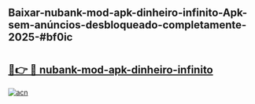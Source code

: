 ## Baixar-nubank-mod-apk-dinheiro-infinito-Apk-sem-anúncios-desbloqueado-completamente-2025-#bf0ic

# <h2><a href="https://ainizakaria.my?title=nubank-mod-apk-dinheiro-infinito&ref=22M">🔗👉 🔴 nubank-mod-apk-dinheiro-infinito</a></h2>

[![acn](https://github.com/user-attachments/assets/0f9c940e-d8b0-45ae-aac7-cd30a18b3e1c)](https://ainizakaria.my?title=nubank-mod-apk-dinheiro-infinito&ref=22M)

